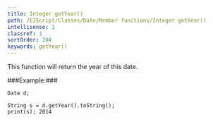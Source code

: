 ```yaml
---
title: Integer getYear()
path: /EJScript/Classes/Date/Member functions/Integer getYear()
intellisense: 1
classref: 1
sortOrder: 204
keywords: getYear()
---
```


This function will return the year of this date.




###Example:###
    
    Date d;
    
    String s = d.getYear().toString();
    print(s); 2014


